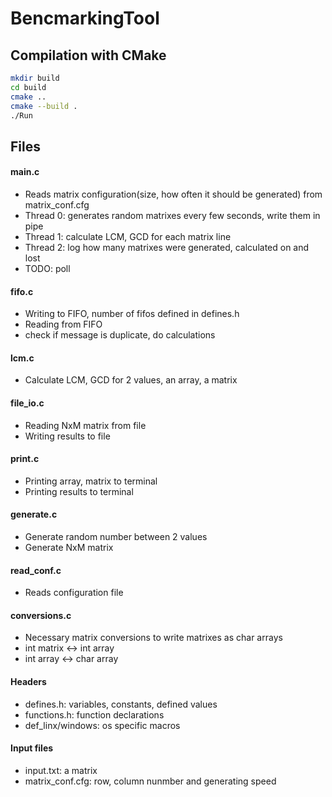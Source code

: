 # BencmarkingTool

## Compilation with CMake

```bash
mkdir build
cd build
cmake ..
cmake --build .
./Run
```

## Files
#### main.c 
- Reads matrix configuration(size, how often it should be generated) from matrix_conf.cfg
- Thread 0: generates random matrixes every few seconds, write them in pipe
- Thread 1: calculate LCM, GCD for each matrix line
- Thread 2: log how many matrixes were generated, calculated on and lost
- TODO: poll

#### fifo.c
- Writing to FIFO, number of fifos defined in defines.h
- Reading from FIFO
- check if message is duplicate, do calculations

#### lcm.c 
- Calculate LCM, GCD for 2 values, an array, a matrix

#### file_io.c 
- Reading NxM matrix from file
- Writing results to file

#### print.c 
- Printing array, matrix to terminal
- Printing results to terminal

#### generate.c
- Generate random number between 2 values
- Generate NxM matrix

#### read_conf.c
- Reads configuration file

#### conversions.c
- Necessary matrix conversions to write matrixes as char arrays
- int matrix <-> int array
- int array <-> char array

#### Headers
- defines.h: variables, constants, defined values
- functions.h: function declarations
- def_linx/windows: os specific macros

#### Input files
- input.txt: a matrix
- matrix_conf.cfg: row, column nunmber and generating speed
